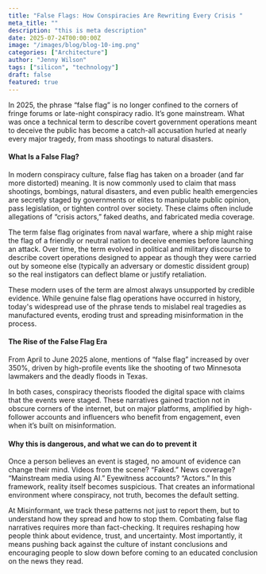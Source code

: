 ```yaml
---
title: "False Flags: How Conspiracies Are Rewriting Every Crisis "
meta_title: ""
description: "this is meta description"
date: 2025-07-24T00:00:00Z
image: "/images/blog/blog-10-img.png"
categories: ["Architecture"]
author: "Jenny Wilson"
tags: ["silicon", "technology"]
draft: false
featured: true
---
```


In 2025, the phrase “false flag” is no longer confined to the corners of fringe forums or late-night conspiracy radio. It’s gone mainstream. What was once a technical term to describe covert government operations meant to deceive the public has become a catch-all accusation hurled at nearly every major tragedy, from mass shootings to natural disasters.


#### What Is a False Flag?

 

In modern conspiracy culture, false flag has taken on a broader (and far more distorted) meaning. It is now commonly used to claim that mass shootings, bombings, natural disasters, and even public health emergencies are secretly staged by governments or elites to manipulate public opinion, pass legislation, or tighten control over society. These claims often include allegations of “crisis actors,” faked deaths, and fabricated media coverage.

 

The term false flag originates from naval warfare, where a ship might raise the flag of a friendly or neutral nation to deceive enemies before launching an attack. Over time, the term evolved in political and military discourse to describe covert operations designed to appear as though they were carried out by someone else (typically an adversary or domestic dissident group) so the real instigators can deflect blame or justify retaliation.

 

These modern uses of the term are almost always unsupported by credible evidence. While genuine false flag operations have occurred in history, today's widespread use of the phrase tends to mislabel real tragedies as manufactured events, eroding trust and spreading misinformation in the process.

 

#### The Rise of the False Flag Era

 

From April to June 2025 alone, mentions of “false flag” increased by over 350%, driven by high-profile events like the shooting of two Minnesota lawmakers and the deadly floods in Texas.

 

In both cases, conspiracy theorists flooded the digital space with claims that the events were staged. These narratives gained traction not in obscure corners of the internet, but on major platforms, amplified by high-follower accounts and influencers who benefit from engagement, even when it’s built on misinformation.

 

#### Why this is dangerous, and what we can do to prevent it

 

Once a person believes an event is staged, no amount of evidence can change their mind. Videos from the scene? “Faked.” News coverage? “Mainstream media using AI.” Eyewitness accounts? “Actors.” In this framework, reality itself becomes suspicious. That creates an informational environment where conspiracy, not truth, becomes the default setting.

 

At Misinformant, we track these patterns not just to report them, but to understand how they spread and how to stop them. Combating false flag narratives requires more than fact-checking. It requires reshaping how people think about evidence, trust, and uncertainty. Most importantly, it means pushing back against the culture of instant conclusions and encouraging people to slow down before coming to an educated conclusion on the news they read.
